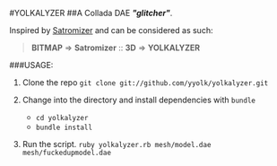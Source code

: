 #YOLKALYZER
##A Collada DAE ***"glitcher"***. 

Inspired by [Satromizer](http://jonsatrom.com/satromizer/) and can be considered as such: 

> **BITMAP** => **Satromizer** :: **3D** => **YOLKALYZER**

###USAGE:

1. Clone the repo
    ```git clone git://github.com/yyolk/yolkalyzer.git```

2. Change into the directory and install dependencies with `bundle`
    - ```cd yolkalyzer``` 
    - ```bundle install```

3. Run the script. 
    ```ruby yolkalyzer.rb mesh/model.dae mesh/fuckedupmodel.dae```
